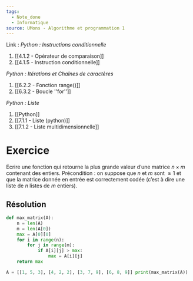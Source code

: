 ```yaml
---
tags:
  - Note_done
  - Informatique
source: UMons - Algorithme et programmation 1
---
```


Link :
_Python : Instructions conditionnelle_
1. [[4.1.2 - Opérateur de comparaison]]
2. [[4.1.5 - Instruction conditionnelle]]

_Python : Itérations et Chaînes de caractères_
1. [[6.2.2 - Fonction range()]]
1. [[6.3.2 - Boucle ''for'']]

_Python : Liste_
1. [[Python]]
2. [[7.1.1 - Liste (python)]]
3. [[7.1.2 - Liste multidimensionnelle]]

# Exercice
Ecrire une fonction qui retourne la plus grande valeur d’une matrice $n×m$ contenant des entiers. 
Précondition : on suppose que $n$ et $m$ sont $≥ 1$ et que la matrice donnée en entrée est correctement codée (c’est à dire une liste de $n$ listes de $m$ entiers).

## Résolution
```python
def max_matrix(A): 
	n = len(A) 
	m = len(A[0]) 
	max = A[0][0] 
	for i in range(n): 
		for j in range(m): 
			if A[i][j] > max: 
				max = A[i][j] 
	return max 

A = [[1, 5, 3], [4, 2, 2], [3, 7, 9], [6, 8, 9]] print(max_matrix(A))  # 9
```
